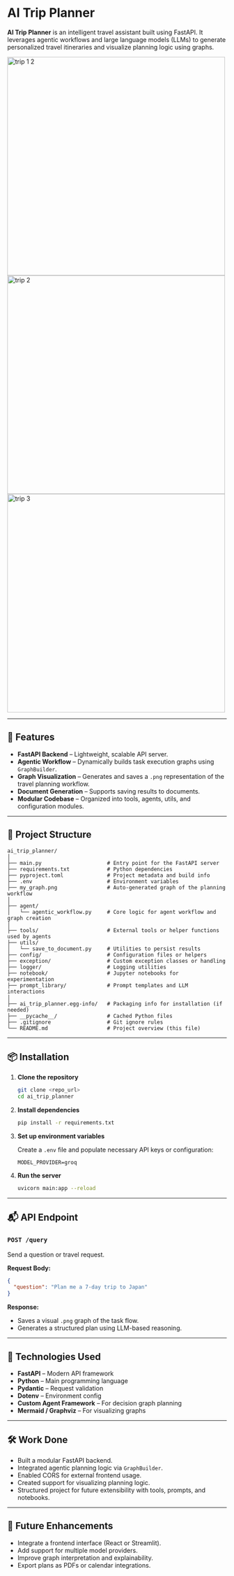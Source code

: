 # AI Trip Planner

**AI Trip Planner** is an intelligent travel assistant built using FastAPI. It leverages agentic workflows and large language models (LLMs) to generate personalized travel itineraries and visualize planning logic using graphs.


<img width="500" alt="trip 1 2" src="https://github.com/user-attachments/assets/07528e58-ec9c-4687-a2d9-9cbdaf4cd529" />
<img width="500" alt="trip 2" src="https://github.com/user-attachments/assets/42bdc925-430b-4aca-a17e-1a15a04b9d0e" />
<img width="500" alt="trip 3" src="https://github.com/user-attachments/assets/82746ec1-5107-4de2-b314-44d4b83bba38" />

---

## 🚀 Features

* **FastAPI Backend** – Lightweight, scalable API server.
* **Agentic Workflow** – Dynamically builds task execution graphs using `GraphBuilder`.
* **Graph Visualization** – Generates and saves a `.png` representation of the travel planning workflow.
* **Document Generation** – Supports saving results to documents.
* **Modular Codebase** – Organized into tools, agents, utils, and configuration modules.

---

## 🧩 Project Structure

```
ai_trip_planner/
│
├── main.py                     # Entry point for the FastAPI server
├── requirements.txt            # Python dependencies
├── pyproject.toml              # Project metadata and build info
├── .env                        # Environment variables
├── my_graph.png                # Auto-generated graph of the planning workflow
│
├── agent/
│   └── agentic_workflow.py     # Core logic for agent workflow and graph creation
│
├── tools/                      # External tools or helper functions used by agents
├── utils/
│   └── save_to_document.py     # Utilities to persist results
├── config/                     # Configuration files or helpers
├── exception/                  # Custom exception classes or handling
├── logger/                     # Logging utilities
├── notebook/                   # Jupyter notebooks for experimentation
├── prompt_library/             # Prompt templates and LLM interactions
│
├── ai_trip_planner.egg-info/   # Packaging info for installation (if needed)
├── __pycache__/                # Cached Python files
├── .gitignore                  # Git ignore rules
└── README.md                   # Project overview (this file)
```

---

## 📦 Installation

1. **Clone the repository**

   ```bash
   git clone <repo_url>
   cd ai_trip_planner
   ```

2. **Install dependencies**

   ```bash
   pip install -r requirements.txt
   ```

3. **Set up environment variables**

   Create a `.env` file and populate necessary API keys or configuration:

   ```
   MODEL_PROVIDER=groq
   ```

4. **Run the server**

   ```bash
   uvicorn main:app --reload
   ```

---

## 📬 API Endpoint

### `POST /query`

Send a question or travel request.

**Request Body:**

```json
{
  "question": "Plan me a 7-day trip to Japan"
}
```

**Response:**

* Saves a visual `.png` graph of the task flow.
* Generates a structured plan using LLM-based reasoning.

---

## 🧠 Technologies Used

* **FastAPI** – Modern API framework
* **Python** – Main programming language
* **Pydantic** – Request validation
* **Dotenv** – Environment config
* **Custom Agent Framework** – For decision graph planning
* **Mermaid / Graphviz** – For visualizing graphs

---

## 🛠 Work Done

* Built a modular FastAPI backend.
* Integrated agentic planning logic via `GraphBuilder`.
* Enabled CORS for external frontend usage.
* Created support for visualizing planning logic.
* Structured project for future extensibility with tools, prompts, and notebooks.

---

## 📌 Future Enhancements

* Integrate a frontend interface (React or Streamlit).
* Add support for multiple model providers.
* Improve graph interpretation and explainability.
* Export plans as PDFs or calendar integrations.

